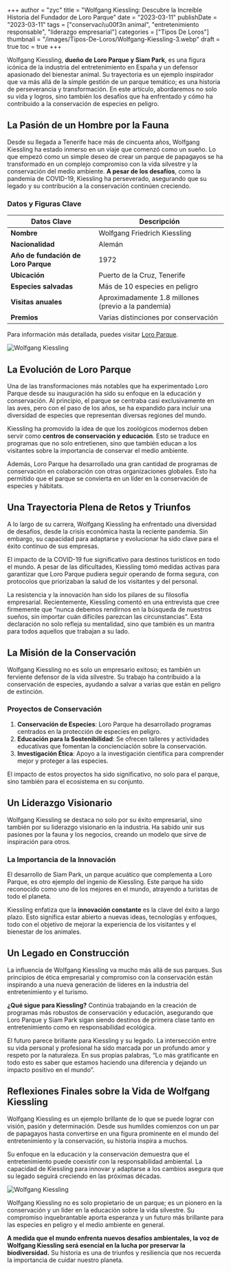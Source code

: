 +++
author = "zyc"
title = "Wolfgang Kiessling: Descubre la Increíble Historia del Fundador de Loro Parque"
date = "2023-03-11"
publishDate = "2023-03-11"
tags = ["conservaci\u00f3n animal", "entretenimiento responsable", "liderazgo empresarial"]
categories = ["Tipos De Loros"]
thumbnail = "/images/Tipos-De-Loros/Wolfgang-Kiessling-3.webp"
draft = true
toc = true
+++


Wolfgang Kiessling, **dueño de Loro Parque y Siam Park**, es una figura icónica de la industria del entretenimiento en España y un defensor apasionado del bienestar animal. Su trayectoria es un ejemplo inspirador que va más allá de la simple gestión de un parque temático; es una historia de perseverancia y transformación. En este artículo, abordaremos no solo su vida y logros, sino también los desafíos que ha enfrentado y cómo ha contribuido a la conservación de especies en peligro.

## La Pasión de un Hombre por la Fauna

Desde su llegada a Tenerife hace más de cincuenta años, Wolfgang Kiessling ha estado inmerso en un viaje que comenzó como un sueño. Lo que empezó como un simple deseo de crear un parque de papagayos se ha transformado en un complejo compromiso con la vida silvestre y la conservación del medio ambiente. **A pesar de los desafíos**, como la pandemia de COVID-19, Kiessling ha perseverado, asegurando que su legado y su contribución a la conservación continúen creciendo.

### Datos y Figuras Clave

| **Datos Clave**          | **Descripción**                        |
|--------------------------|---------------------------------------|
| **Nombre**               | Wolfgang Friedrich Kiessling          |
| **Nacionalidad**         | Alemán                                |
| **Año de fundación de Loro Parque** | 1972                            |
| **Ubicación**            | Puerto de la Cruz, Tenerife          |
| **Especies salvadas**    | Más de 10 especies en peligro        |
| **Visitas anuales**      | Aproximadamente 1.8 millones (previo a la pandemia) |
| **Premios**              | Varias distinciones por conservación  |

Para información más detallada, puedes visitar [Loro Parque](https://www.loroparque.com).

![Wolfgang Kiessling](/images/Tipos-De-Loros/Wolfgang-Kiessling-2.webp)

## La Evolución de Loro Parque

Una de las transformaciones más notables que ha experimentado Loro Parque desde su inauguración ha sido su enfoque en la educación y conservación. Al principio, el parque se centraba casi exclusivamente en las aves, pero con el paso de los años, se ha expandido para incluir una diversidad de especies que representan diversas regiones del mundo.

Kiessling ha promovido la idea de que los zoológicos modernos deben servir como **centros de conservación y educación**. Esto se traduce en programas que no solo entretienen, sino que también educan a los visitantes sobre la importancia de conservar el medio ambiente. 

Además, Loro Parque ha desarrollado una gran cantidad de programas de conservación en colaboración con otras organizaciones globales. Esto ha permitido que el parque se convierta en un líder en la conservación de especies y hábitats.

## Una Trayectoria Plena de Retos y Triunfos

A lo largo de su carrera, Wolfgang Kiessling ha enfrentado una diversidad de desafíos, desde la crisis económica hasta la reciente pandemia. Sin embargo, su capacidad para adaptarse y evolucionar ha sido clave para el éxito continuo de sus empresas. 

El impacto de la COVID-19 fue significativo para destinos turísticos en todo el mundo. A pesar de las dificultades, Kiessling tomó medidas activas para garantizar que Loro Parque pudiera seguir operando de forma segura, con protocolos que priorizaban la salud de los visitantes y del personal. 

La resistencia y la innovación han sido los pilares de su filosofía empresarial. Recientemente, Kiessling comentó en una entrevista que cree firmemente que “nunca debemos rendirnos en la búsqueda de nuestros sueños, sin importar cuán difíciles parezcan las circunstancias”. Esta declaración no solo refleja su mentalidad, sino que también es un mantra para todos aquellos que trabajan a su lado.

## La Misión de la Conservación

Wolfgang Kiessling no es solo un empresario exitoso; es también un ferviente defensor de la vida silvestre. Su trabajo ha contribuido a la conservación de especies, ayudando a salvar a varias que están en peligro de extinción. 

### Proyectos de Conservación

1. **Conservación de Especies**: Loro Parque ha desarrollado programas centrados en la protección de especies en peligro.
2. **Educación para la Sostenibilidad**: Se ofrecen talleres y actividades educativas que fomentan la concienciación sobre la conservación.
3. **Investigación Ética**: Apoyo a la investigación científica para comprender mejor y proteger a las especies.

El impacto de estos proyectos ha sido significativo, no solo para el parque, sino también para el ecosistema en su conjunto.

## Un Liderazgo Visionario

Wolfgang Kiessling se destaca no solo por su éxito empresarial, sino también por su liderazgo visionario en la industria. Ha sabido unir sus pasiones por la fauna y los negocios, creando un modelo que sirve de inspiración para otros.

### La Importancia de la Innovación

El desarrollo de Siam Park, un parque acuático que complementa a Loro Parque, es otro ejemplo del ingenio de Kiessling. Este parque ha sido reconocido como uno de los mejores en el mundo, atrayendo a turistas de todo el planeta.

Kiessling enfatiza que la **innovación constante** es la clave del éxito a largo plazo. Esto significa estar abierto a nuevas ideas, tecnologías y enfoques, todo con el objetivo de mejorar la experiencia de los visitantes y el bienestar de los animales.

## Un Legado en Construcción

La influencia de Wolfgang Kiessling va mucho más allá de sus parques. Sus principios de ética empresarial y compromiso con la conservación están inspirando a una nueva generación de líderes en la industria del entretenimiento y el turismo.

**¿Qué sigue para Kiessling?** Continúa trabajando en la creación de programas más robustos de conservación y educación, asegurando que Loro Parque y Siam Park sigan siendo destinos de primera clase tanto en entretenimiento como en responsabilidad ecológica.

El futuro parece brillante para Kiessling y su legado. La intersección entre su vida personal y profesional ha sido marcada por un profundo amor y respeto por la naturaleza. En sus propias palabras, “Lo más gratificante en todo esto es saber que estamos haciendo una diferencia y dejando un impacto positivo en el mundo”.

## Reflexiones Finales sobre la Vida de Wolfgang Kiessling

Wolfgang Kiessling es un ejemplo brillante de lo que se puede lograr con visión, pasión y determinación. Desde sus humildes comienzos con un par de papagayos hasta convertirse en una figura prominente en el mundo del entretenimiento y la conservación, su historia inspira a muchos.

Su enfoque en la educación y la conservación demuestra que el entretenimiento puede coexistir con la responsabilidad ambiental. La capacidad de Kiessling para innovar y adaptarse a los cambios asegura que su legado seguirá creciendo en las próximas décadas.

![Wolfgang Kiessling](/images/Tipos-De-Loros/Wolfgang-Kiessling-2.webp)

Wolfgang Kiessling no es solo propietario de un parque; es un pionero en la conservación y un líder en la educación sobre la vida silvestre. Su compromiso inquebrantable aporta esperanza y un futuro más brillante para las especies en peligro y el medio ambiente en general.

**A medida que el mundo enfrenta nuevos desafíos ambientales, la voz de Wolfgang Kiessling será esencial en la lucha por preservar la biodiversidad.** Su historia es una de triunfos y resiliencia que nos recuerda la importancia de cuidar nuestro planeta.
